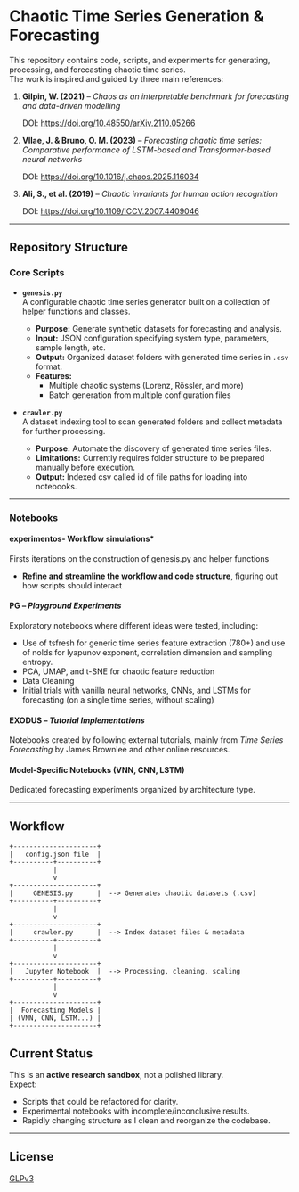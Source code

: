 # Chaotic Time Series Generation & Forecasting

This repository contains code, scripts, and experiments for generating, processing, and forecasting chaotic time series.  
The work is inspired and guided by three main references:

1. **Gilpin, W. (2021)** – *Chaos as an interpretable benchmark for forecasting and data-driven modelling*

   DOI: https://doi.org/10.48550/arXiv.2110.05266
4. **Vllae, J. & Bruno, O. M. (2023)** – *Forecasting chaotic time series: Comparative performance of LSTM-based and Transformer-based neural networks*

   DOI: https://doi.org/10.1016/j.chaos.2025.116034
6. **Ali, S., et al. (2019)** – *Chaotic invariants for human action recognition*

   DOI: https://doi.org/10.1109/ICCV.2007.4409046

---

## Repository Structure

### Core Scripts
- **`genesis.py`**  
  A configurable chaotic time series generator built on a collection of helper functions and classes.  
  - **Purpose:** Generate synthetic datasets for forecasting and analysis.  
  - **Input:** JSON configuration specifying system type, parameters, sample length, etc.  
  - **Output:** Organized dataset folders with generated time series in `.csv` format.  
  - **Features:**  
    - Multiple chaotic systems (Lorenz, Rössler, and more)  
    - Batch generation from multiple configuration files  

- **`crawler.py`**  
  A dataset indexing tool to scan generated folders and collect metadata for further processing.  
  - **Purpose:** Automate the discovery of generated time series files.  
  - **Limitations:** Currently requires folder structure to be prepared manually before execution.  
  - **Output:** Indexed csv called id of file paths for loading into notebooks.

---

### Notebooks
#### experimentos- Workflow simulations*
Firsts iterations on the construction of genesis.py and helper functions
- **Refine and streamline the workflow and code structure**, figuring out how scripts should interact  

#### PG – *Playground Experiments*  
Exploratory notebooks where different ideas were tested, including:  
- Use of tsfresh for generic time series feature extraction (780+) and use of nolds for lyapunov exponent, correlation dimension and sampling entropy. 
- PCA, UMAP, and t-SNE for chaotic feature reduction
- Data Cleaning 
- Initial trials with vanilla neural networks, CNNs, and LSTMs for forecasting (on a single time series, without scaling)

#### EXODUS – *Tutorial Implementations*  
Notebooks created by following external tutorials, mainly from *Time Series Forecasting* by James Brownlee and other online resources.

#### Model-Specific Notebooks (VNN, CNN, LSTM)  
Dedicated forecasting experiments organized by architecture type.

---

## Workflow

```text
+---------------------+
|   config.json file  |
+----------+----------+
           |
           v
+---------------------+
|     GENESIS.py      |  --> Generates chaotic datasets (.csv)
+----------+----------+
           |
           v
+---------------------+
|     crawler.py      |  --> Index dataset files & metadata
+----------+----------+
           |
           v
+---------------------+
|   Jupyter Notebook  |  --> Processing, cleaning, scaling
+----------+----------+
           |
           v
+---------------------+
|  Forecasting Models |
| (VNN, CNN, LSTM...) |
+---------------------+
```
## Current Status

This is an **active research sandbox**, not a polished library.  
Expect:
- Scripts that could be refactored for clarity.
- Experimental notebooks with incomplete/inconclusive results.
- Rapidly changing structure as I clean and reorganize the codebase.

---

## License

[GLPv3](LICENSE)
